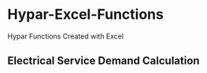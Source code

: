 # Hypar-Excel-Functions
Hypar Functions Created with Excel

## Electrical Service Demand Calculation

